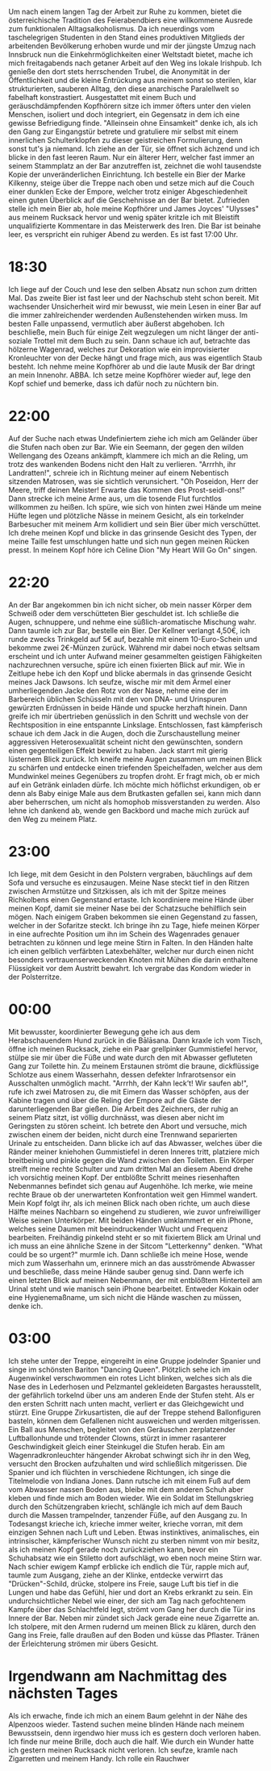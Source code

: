 Um nach einem langen Tag der Arbeit zur Ruhe zu kommen, bietet die österreichische Tradition des Feierabendbiers eine willkommene Ausrede zum funktionalen Alltagsalkoholismus. Da ich neuerdings vom taschelegrigen Studenten in den Stand eines produktiven Mitglieds der arbeitenden Bevölkerung erhoben wurde und mir der jüngste Umzug nach Innsbruck nun die Einkehrmöglichkeiten einer Weltstadt bietet, mache ich mich freitagabends nach getaner Arbeit auf den Weg ins lokale Irishpub. Ich genieße den dort stets herrschenden Trubel, die Anonymität in der Öffentlichkeit und die kleine Entrückung aus meinem sonst so sterilen, klar strukturierten, sauberen Alltag, den diese anarchische Paralellwelt so fabelhaft konstrastiert. Ausgestattet mit einem Buch und geräuschdämpfenden Kopfhörern sitze ich immer öfters unter den vielen Menschen, isoliert und doch integriert, ein Gegensatz in dem ich eine gewisse Befriedigung finde. "Alleinsein ohne Einsamkeit" denke ich, als ich den Gang zur Eingangstür betrete und gratuliere mir selbst mit einem innerlichen Schulterklopfen zu dieser geistreichen Formulierung, denn sonst tut's ja niemand. Ich ziehe an der Tür, sie öffnet sich ächzend und ich blicke in den fast leeren Raum. Nur ein älterer Herr, welcher fast immer an seinem Stammplatz an der Bar anzutreffen ist, zeichnet die wohl tausendste Kopie der unveränderlichen Einrichtung. Ich bestelle ein Bier der Marke Kilkenny, steige über die Treppe nach oben und setze mich auf die Couch einer dunklen Ecke der Empore, welcher trotz einiger Abgeschiedenheit einen guten Überblick auf die Geschehnisse an der Bar bietet. Zufrieden stelle ich mein Bier ab, hole meine Kopfhörer und James Joyces' "Ulysses" aus meinem Rucksack hervor und wenig später kritzle ich mit Bleistift unqualifizierte Kommentare in das Meisterwerk des Iren. Die Bar ist beinahe leer, es verspricht ein ruhiger Abend zu werden. Es ist fast 17:00 Uhr.

# 18:30
Ich liege auf der Couch und lese den selben Absatz nun schon zum dritten Mal. Das zweite Bier ist fast leer und der Nachschub steht schon bereit. Mit wachsender Unsicherheit wird mir bewusst, wie mein Lesen in einer Bar auf die immer zahlreichender werdenden Außenstehenden wirken muss. Im besten Falle unpassend, vermutlich aber äußerst abgehoben. Ich beschließe, mein Buch für einige Zeit wegzulegen um nicht länger der anti-soziale Trottel mit dem Buch zu sein. Dann schaue ich auf, betrachte das hölzerne Wagenrad, welches zur Dekoration wie ein improvisierter Kronleuchter von der Decke hängt und frage mich, aus was eigentlich Staub besteht. Ich nehme meine Kopfhörer ab und die laute Musik der Bar dringt an mein Innenohr. ABBA. Ich setze meine Kopfhörer wieder auf, lege den Kopf schief und bemerke, dass ich dafür noch zu nüchtern bin.

# 22:00

Auf der Suche nach etwas Undefiniertem ziehe ich mich am Geländer über die Stufen nach oben zur Bar. Wie ein Seemann, der gegen den wilden Wellengang des Ozeans ankämpft, klammere ich mich an die Reling, um trotz des wankenden Bodens nicht den Halt zu verlieren. "Arrrhh, ihr Landratten!", schreie ich in Richtung meiner auf einem Nebentisch sitzenden Matrosen, was sie sichtlich verunsichert. "Oh Poseidon, Herr der Meere, triff deinen Meister! Erwarte das Kommen des Prost-seidl-ons!" Dann strecke ich meine Arme aus, um die tosende Flut furchtlos willkommen zu heißen. Ich spüre, wie sich von hinten zwei Hände um meine Hüfte legen und plötzliche Nässe in meinem Gesicht, als ein torkelnder Barbesucher mit meinem Arm kollidiert und sein Bier über mich verschüttet. Ich drehe meinen Kopf und blicke in das grinsende Gesicht des Typen, der meine Taille fest umschlungen hatte und sich nun gegen meinen Rücken presst. In meinem Kopf höre ich Cèline Dion "My Heart Will Go On" singen.

# 22:20

An der Bar angekommen bin ich nicht sicher, ob mein nasser Körper dem Schweiß oder dem verschütteten Bier geschuldet ist. Ich schließe die Augen, schnuppere, und nehme eine süßlich-aromatische Mischung wahr. Dann taumle ich zur Bar, bestelle ein Bier. Der Kellner verlangt 4,50€, ich runde zwecks Trinkgeld auf 5€ auf, bezahle mit einem 10-Euro-Schein und bekomme zwei 2€-Münzen zurück. Während mir dabei noch etwas seltsam erscheint und ich unter Aufwand meiner gesammelten geistigen Fähigkeiten nachzurechnen versuche, spüre ich einen fixierten Blick auf mir. Wie in Zeitlupe hebe ich den Kopf und blicke abermals in das grinsende Gesicht meines Jack Dawsons. Ich seufze, wische mir mit dem Ärmel einer umherliegenden Jacke den Rotz von der Nase, nehme eine der im Barbereich üblichen Schüsseln mit den von DNA- und Urinspuren gewürzten Erdnüssen in beide Hände und spucke herzhaft hinein. Dann greife ich mir übertrieben genüsslich in den Schritt und wechsle von der Rechtsposition in eine entspannte Linkslage. Entschlossen, fast kämpferisch schaue ich dem Jack in die Augen, doch die Zurschaustellung meiner aggressiven Heterosexualität scheint nicht den gewünschten, sondern einen gegenteiligen Effekt bewirkt zu haben. Jack starrt mit gierig lüsternem Blick zurück. Ich kneife meine Augen zusammen um meinen Blick zu schärfen und entdecke einen triefenden Speichelfaden, welcher aus dem Mundwinkel meines Gegenübers zu tropfen droht. Er fragt mich, ob er mich auf ein Getränk einladen dürfe. Ich möchte mich höflichst erkundigen, ob er denn als Baby einige Male aus dem Brutkasten gefallen sei, kann mich dann aber beherrschen, um nicht als homophob missverstanden zu werden. Also lehne ich dankend ab, wende gen Backbord und mache mich zurück auf den Weg zu meinem Platz.

# 23:00

Ich liege, mit dem Gesicht in den Polstern vergraben, bäuchlings auf dem Sofa und versuche es einzusaugen. Meine Nase steckt tief in den Ritzen zwischen Armstütze und Sitzkissen, als ich mit der Spitze meines Richkolbens einen Gegenstand ertaste. Ich koordiniere meine Hände über meinen Kopf, damit sie meiner Nase bei der Schatzsuche behilflich sein mögen. Nach einigem Graben bekommen sie einen Gegenstand zu fassen, welcher in der Sofaritze steckt. Ich bringe ihn zu Tage, hiefe meinen Körper in eine aufrechte Position um ihn im Schein des Wagenrades genauer betrachten zu können und lege meine Stirn in Falten. In den Händen halte ich einen gelblich verfärbten Latexbehälter, welcher nur durch einen nicht besonders vertrauenserweckenden Knoten mit Mühen die darin enthaltene Flüssigkeit vor dem Austritt bewahrt. Ich vergrabe das Kondom wieder in der Polsterritze. 

# 00:00

Mit bewusster, koordinierter Bewegung gehe ich aus dem Herabschauendem Hund zurück in die Bālāsana. Dann kraxle ich vom Tisch, öffne ich meinen Rucksack, ziehe ein Paar grellpinker Gummistiefel hervor, stülpe sie mir über die Füße und wate durch den mit Abwasser gefluteten Gang zur Toilette hin. Zu meinem Erstaunen strömt die braune, dickflüssige Schlotze aus einem Wasserhahn, dessen defekter Infrarotsensor ein Ausschalten unmöglich macht. "Arrrhh, der Kahn leck’t! Wir saufen ab!", rufe ich zwei Matrosen zu, die mit Eimern das Wasser schöpfen, aus der Kabine tragen und über die Reling der Empore auf die Gäste der darunterliegenden Bar gießen. Die Arbeit des Zeichners, der ruhig an seinem Platz sitzt, ist völlig durchnässt, was diesen aber nicht im Geringsten zu stören scheint. Ich betrete den Abort und versuche, mich zwischen einem der beiden, nicht durch eine Trennwand separierten Urinale zu entscheiden. Dann blicke ich auf das Abwasser, welches über die Ränder meiner kniehohen Gummistiefel in deren Inneres tritt, platziere mich breitbeinig und pinkle gegen die Wand zwischen den Toiletten. Ein Körper streift meine rechte Schulter und zum dritten Mal an diesem Abend drehe ich vorsichtig meinen Kopf. Der entblößte Schritt meines riesenhaften Nebenmannes befindet sich genau auf Augenhöhe. Ich merke, wie meine rechte Braue ob der unerwarteten Konfrontation weit gen Himmel wandert. Mein Kopf folgt ihr, als ich meinen Blick nach oben richte, um auch diese Hälfte meines Nachbarn so eingehend zu studieren, wie zuvor unfreiwilliger Weise seinen Unterkörper. Mit beiden Händen umklammert er ein iPhone, welches seine Daumen mit beeindruckender Wucht und Frequenz bearbeiten. Freihändig pinkelnd steht er so mit fixiertem Blick am Urinal und ich muss an eine ähnliche Szene in der Sitcom "Letterkenny" denken. "What could be so urgent?" murmle ich. Dann schließe ich meine Hose, wende mich zum Wasserhahn um, erinnere mich an das ausströmende Abwasser und beschließe, dass meine Hände sauber genug sind. Dann werfe ich einen letzten Blick auf meinen Nebenmann, der mit entblößtem Hinterteil am Urinal steht und wie manisch sein iPhone bearbeitet. Entweder Kokain oder eine Hygienemaßname, um sich nicht die Hände waschen zu müssen, denke ich.

# 03:00
Ich stehe unter der Treppe, eingereiht in eine Gruppe jodelnder Spanier und singe im schönsten Bariton "Dancing Queen". Plötzlich sehe ich im Augenwinkel verschwommen ein rotes Licht blinken, welches sich als die Nase des in Lederhosen und Pelzmantel gekleideten Bargastes herausstellt, der gefährlich torkelnd über uns am anderen Ende der Stufen steht. Als er den ersten Schritt nach unten macht, verliert er das Gleichgewicht und stürzt. Eine Gruppe Zirkusartisten, die auf der Treppe stehend Ballonfiguren basteln, können dem Gefallenen nicht ausweichen und werden mitgerissen. Ein Ball aus Menschen, begleitet von den Geräuschen zerplatzender Luftballonhunde und trötender Clowns, stürzt in immer rasanterer Geschwindigkeit gleich einer Steinkugel die Stufen herab. Ein am Wagenradkronleuchter hängender Akrobat schwingt sich ihr in den Weg, versucht den Brocken aufzuhalten und wird schließlich mitgerissen. Die Spanier und ich flüchten in verschiedene Richtungen, ich singe die Titelmelodie von Indiana Jones. Dann rutsche ich mit einem Fuß auf dem vom Abwasser nassen Boden aus, bleibe mit dem anderen Schuh aber kleben und finde mich am Boden wieder. Wie ein Soldat im Stellungskrieg durch den Schützengraben kriecht, schlängle ich mich auf dem Bauch durch die Massen trampelnder, tanzender Füße, auf den Ausgang zu. In Todesangst krieche ich, krieche immer weiter, krieche vorran, mit dem einzigen Sehnen nach Luft und Leben. Etwas instinktives, animalisches, ein intrinsischer, kämpferischer Wunsch nicht zu sterben nimmt von mir besitz, als ich meinen Kopf gerade noch zurückziehen kann, bevor ein Schuhabsatz wie ein Stiletto dort aufschlägt, wo eben noch meine Stirn war. Nach schier ewigem Kampf erblicke ich endlich die Tür, rapple mich auf, taumle zum Ausgang, ziehe an der Klinke, entdecke verwirrt das "Drücken"-Schild, drücke, stolpere ins Freie, sauge Luft bis tief in die Lungen und habe das Gefühl, hier und dort an Krebs erkrankt zu sein. Ein undurchsichtlicher Nebel wie einer, der sich am Tag nach gefochtenem Kampfe über das Schlachtfeld legt, strömt vom Gang her durch die Tür ins Innere der Bar. Neben mir zündet sich Jack gerade eine neue Zigarrette an. Ich stolpere, mit den Armen rudernd um meinen Blick zu klären, durch den Gang ins Freie, falle draußen auf den Boden und küsse das Pflaster. Tränen der Erleichterung strömen mir übers Gesicht.

# Irgendwann am Nachmittag des nächsten Tages

Als ich erwache, finde ich mich an einem Baum gelehnt in der Nähe des Alpenzoos wieder. Tastend suchen meine blinden Hände nach meinem Bewusstsein, denn irgendwo hier muss ich es gestern doch verloren haben. Ich finde nur meine Brille, doch auch die half. Wie durch ein Wunder hatte ich gestern meinen Rucksack nicht verloren. Ich seufze, kramle nach Zigarretten und meinem Handy. Ich rolle ein Rauchwer  

